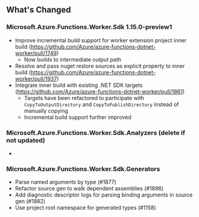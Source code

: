 ## What's Changed

<!-- Please add your release notes in the following format:
- My change description (#PR/#issue)
-->


### Microsoft.Azure.Functions.Worker.Sdk 1.15.0-preview1

- Improve incremental build support for worker extension project inner build (https://github.com/Azure/azure-functions-dotnet-worker/pull/1749) 
  - Now builds to intermediate output path
- Resolve and pass nuget restore sources as explicit property to inner build (https://github.com/Azure/azure-functions-dotnet-worker/pull/1937)
- Integrate inner build with existing .NET SDK targets (https://github.com/Azure/azure-functions-dotnet-worker/pull/1861)
  - Targets have been refactored to participate with `CopyToOutputDirectory` and `CopyToPublishDirectory` instead of manually copying
  - Incremental build support further improved

### Microsoft.Azure.Functions.Worker.Sdk.Analyzers <version> (delete if not updated)

- <entry>

### Microsoft.Azure.Functions.Worker.Sdk.Generators <version>

- Parse named arguments by type (#1877)
- Refactor source gen to walk dependent assemblies (#1896)
- Add diagnostic descriptor logs for parsing binding arguments in source gen (#1882)
- Use project root namespace for generated types (#1158)

